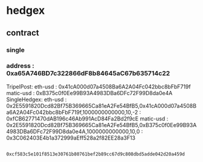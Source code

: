 # hedgex
## contract
### single
### address : 0xa65A746BD7c322866dF8b84645aC67b635714c22

TripelPost:
eth-usd     : 0x41cA000d07a4508Ba6A2A04Fc042bbc8bFbF719f
matic-usd   : 0xB375c0f0Ee99B93A4983DBa6DFc72F99D8da0e4A
SingleHedgex:
eth-usd     : 0x2E5591820Dcd82Bf75B369665Ca81eA2Fe54BfB5,0x41cA000d07a4508Ba6A2A04Fc042bbc8bFbF719f,1000000000000,10,-2
            : 0xfCB62771470dAB196c46Ab991AcD84Fa2Bd2f9cE
matic-usd   : 0x2E5591820Dcd82Bf75B369665Ca81eA2Fe54BfB5,0xB375c0f0Ee99B93A4983DBa6DFc72F99D8da0e4A,1000000000000,10,0
            : 0x3C062403E4b1a372999aEff528a2f82EE28a3F13

            0xcf583c5e101f8513e30761b80761bef2b89cc67d9c808dbd5adde042d20a459d

